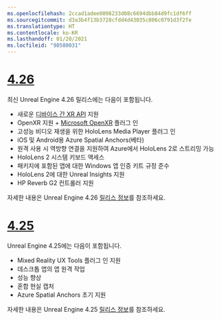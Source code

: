 ```yaml
---
ms.openlocfilehash: 2ccad1adee0098233d08c6694dbb84d9fc1df6ff
ms.sourcegitcommit: d3a3b4f13b3728cfdd4d43035c806c0791d3f2fe
ms.translationtype: HT
ms.contentlocale: ko-KR
ms.lasthandoff: 01/20/2021
ms.locfileid: "98580031"
---
```

# <a name="426"></a>[4.26](#tab/ue426)

최신 Unreal Engine 4.26 릴리스에는 다음이 포함됩니다.
* 새로운 [디바이스 간 XR API](../unreal-porting.md) 지원
* OpenXR 지원 + [Microsoft OpenXR](https://github.com/microsoft/Microsoft-OpenXR-Unreal) 플러그 인 
* 고성능 비디오 재생을 위한 HoloLens Media Player 플러그 인
* iOS 및 Android용 Azure Spatial Anchors(베타)
* 원격 사용 시 역방향 연결을 지원하여 Azure에서 HoloLens 2로 스트리밍 가능
* HoloLens 2 시스템 키보드 액세스
* 패키지에 포함된 앱에 대한 Windows 앱 인증 키트 규정 준수
* HoloLens 2에 대한 Unreal Insights 지원
* HP Reverb G2 컨트롤러 지원

자세한 내용은 Unreal Engine 4.26 <a href="https://docs.unrealengine.com/Support/Builds/ReleaseNotes/4_26/index.html" target="_blank" title="Unreal Engine 4.26 릴리스 정보">릴리스 정보</a>를 참조하세요. 


# <a name="425"></a>[4.25](#tab/ue425)

Unreal Engine 4.25에는 다음이 포함됩니다.
* Mixed Reality UX Tools 플러그 인 지원
* 데스크톱 앱의 앱 원격 작업
* 성능 향상
* 혼합 현실 캡처
* Azure Spatial Anchors 초기 지원

자세한 내용은 Unreal Engine 4.25 <a href="https://docs.unrealengine.com/Support/Builds/ReleaseNotes/4_25/index.html" target="_blank" title="Unreal Engine 4.25 릴리스 정보">릴리스 정보</a>를 참조하세요.